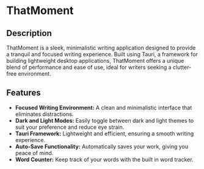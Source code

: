 # ThatMoment

## Description
ThatMoment is a sleek, minimalistic writing application designed to provide a tranquil and focused writing experience. Built using Tauri, a framework for building lightweight desktop applications, ThatMoment offers a unique blend of performance and ease of use, ideal for writers seeking a clutter-free environment.

## Features
- **Focused Writing Environment:** A clean and minimalistic interface that eliminates distractions.
- **Dark and Light Modes:** Easily toggle between dark and light themes to suit your preference and reduce eye strain.
- **Tauri Framework:** Lightweight and efficient, ensuring a smooth writing experience.
- **Auto-Save Functionality:** Automatically saves your work, giving you peace of mind.
- **Word Counter:** Keep track of your words with the built in word tracker.